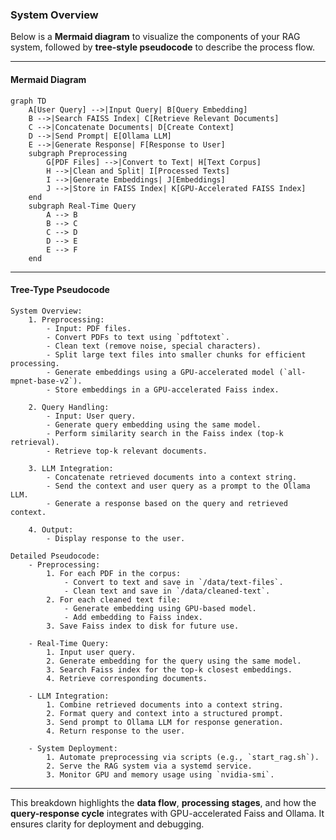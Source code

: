 ### **System Overview**

Below is a **Mermaid diagram** to visualize the components of your RAG system, followed by **tree-style pseudocode** to describe the process flow.

---

#### **Mermaid Diagram**

```mermaid
graph TD
    A[User Query] -->|Input Query| B[Query Embedding]
    B -->|Search FAISS Index| C[Retrieve Relevant Documents]
    C -->|Concatenate Documents| D[Create Context]
    D -->|Send Prompt| E[Ollama LLM]
    E -->|Generate Response| F[Response to User]
    subgraph Preprocessing
        G[PDF Files] -->|Convert to Text| H[Text Corpus]
        H -->|Clean and Split| I[Processed Texts]
        I -->|Generate Embeddings| J[Embeddings]
        J -->|Store in FAISS Index| K[GPU-Accelerated FAISS Index]
    end
    subgraph Real-Time Query
        A --> B
        B --> C
        C --> D
        D --> E
        E --> F
    end
```

---

#### **Tree-Type Pseudocode**

```plaintext
System Overview:
    1. Preprocessing:
        - Input: PDF files.
        - Convert PDFs to text using `pdftotext`.
        - Clean text (remove noise, special characters).
        - Split large text files into smaller chunks for efficient processing.
        - Generate embeddings using a GPU-accelerated model (`all-mpnet-base-v2`).
        - Store embeddings in a GPU-accelerated Faiss index.

    2. Query Handling:
        - Input: User query.
        - Generate query embedding using the same model.
        - Perform similarity search in the Faiss index (top-k retrieval).
        - Retrieve top-k relevant documents.

    3. LLM Integration:
        - Concatenate retrieved documents into a context string.
        - Send the context and user query as a prompt to the Ollama LLM.
        - Generate a response based on the query and retrieved context.

    4. Output:
        - Display response to the user.

Detailed Pseudocode:
    - Preprocessing:
        1. For each PDF in the corpus:
            - Convert to text and save in `/data/text-files`.
            - Clean text and save in `/data/cleaned-text`.
        2. For each cleaned text file:
            - Generate embedding using GPU-based model.
            - Add embedding to Faiss index.
        3. Save Faiss index to disk for future use.

    - Real-Time Query:
        1. Input user query.
        2. Generate embedding for the query using the same model.
        3. Search Faiss index for the top-k closest embeddings.
        4. Retrieve corresponding documents.

    - LLM Integration:
        1. Combine retrieved documents into a context string.
        2. Format query and context into a structured prompt.
        3. Send prompt to Ollama LLM for response generation.
        4. Return response to the user.

    - System Deployment:
        1. Automate preprocessing via scripts (e.g., `start_rag.sh`).
        2. Serve the RAG system via a systemd service.
        3. Monitor GPU and memory usage using `nvidia-smi`.
```

---

This breakdown highlights the **data flow**, **processing stages**, and how the **query-response cycle** integrates with GPU-accelerated Faiss and Ollama. It ensures clarity for deployment and debugging.
